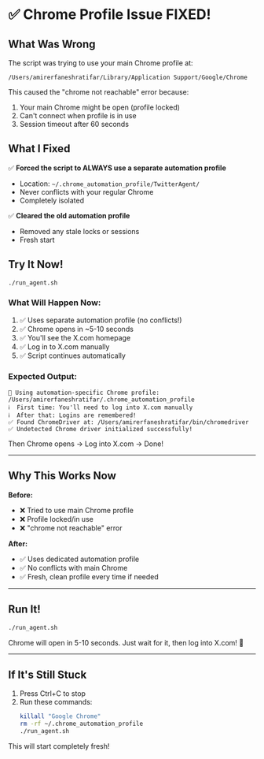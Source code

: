 # ✅ Chrome Profile Issue FIXED!

## What Was Wrong

The script was trying to use your main Chrome profile at:
```
/Users/amirerfaneshratifar/Library/Application Support/Google/Chrome
```

This caused the "chrome not reachable" error because:
1. Your main Chrome might be open (profile locked)
2. Can't connect when profile is in use
3. Session timeout after 60 seconds

## What I Fixed

✅ **Forced the script to ALWAYS use a separate automation profile**
- Location: `~/.chrome_automation_profile/TwitterAgent/`
- Never conflicts with your regular Chrome
- Completely isolated

✅ **Cleared the old automation profile**
- Removed any stale locks or sessions
- Fresh start

## Try It Now!

```bash
./run_agent.sh
```

### What Will Happen Now:

1. ✅ Uses separate automation profile (no conflicts!)
2. ✅ Chrome opens in ~5-10 seconds
3. ✅ You'll see the X.com homepage
4. ✅ Log in to X.com manually
5. ✅ Script continues automatically

### Expected Output:

```
📁 Using automation-specific Chrome profile: /Users/amirerfaneshratifar/.chrome_automation_profile
ℹ️  First time: You'll need to log into X.com manually
ℹ️  After that: Logins are remembered!
✅ Found ChromeDriver at: /Users/amirerfaneshratifar/bin/chromedriver
✅ Undetected Chrome driver initialized successfully!
```

Then Chrome opens → Log into X.com → Done!

---

## Why This Works Now

**Before:**
- ❌ Tried to use main Chrome profile
- ❌ Profile locked/in use
- ❌ "chrome not reachable" error

**After:**
- ✅ Uses dedicated automation profile
- ✅ No conflicts with main Chrome
- ✅ Fresh, clean profile every time if needed

---

## Run It!

```bash
./run_agent.sh
```

Chrome will open in 5-10 seconds. Just wait for it, then log into X.com! 🚀

---

## If It's Still Stuck

1. Press Ctrl+C to stop
2. Run these commands:
   ```bash
   killall "Google Chrome"
   rm -rf ~/.chrome_automation_profile
   ./run_agent.sh
   ```

This will start completely fresh!
